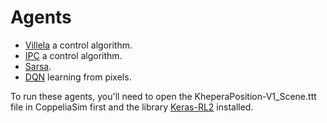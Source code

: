 # Agents

* [Villela](https://www.sciencedirect.com/science/article/pii/S2405896316303627) a control algorithm.
* [IPC](https://ieeexplore.ieee.org/document/8809888) a control algorithm.
* [Sarsa](http://incompleteideas.net/book/the-book-2nd.html).
* [DQN](https://arxiv.org/abs/1312.5602) learning from pixels.

To run these agents, you'll need to open the KheperaPosition-V1_Scene.ttt file in CoppeliaSim first and the library [Keras-RL2](https://github.com/wau/keras-rl2) installed.
